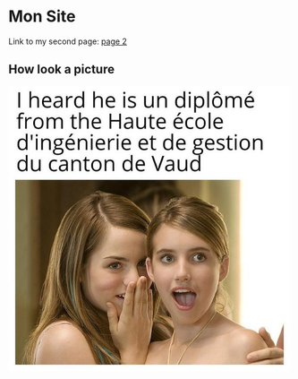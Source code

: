 # Mon Site

Link to my second page: [page 2](./page/page.md)

## How look a picture
![Un meme](./photo.jpg)